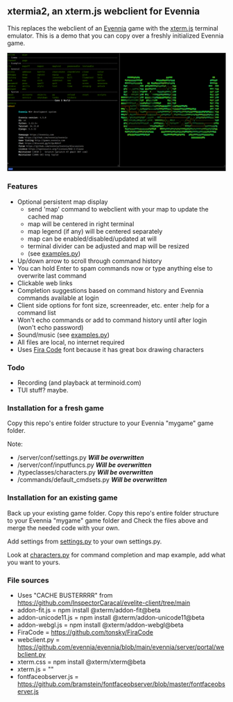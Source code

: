 ## xtermia2, an xterm.js webclient for Evennia
This replaces the webclient of an [Evennia](https://github.com/evennia/evennia/tree/main) game with the [xterm.js](https://github.com/xtermjs/xterm.js) terminal emulator.
This is a demo that you can copy over a freshly initialized Evennia game.

![screenshot](./xtermia2.png)

### Features
- Optional persistent map display
    - send 'map' command to webclient with your map to update the cached map
    - map will be centered in right terminal
    - map legend (if any) will be centered separately
	- map can be enabled/disabled/updated at will
    - terminal divider can be adjusted and map will be resized
    - (see [examples.py](commands/examples.py))
- Up/down arrow to scroll through command history
- You can hold Enter to spam commands now or type anything else to overwrite last command
- Clickable web links
- Completion suggestions based on command history and Evennia commands available at login
- Client side options for font size, screenreader, etc. enter :help for a command list
- Won't echo commands or add to command history until after login (won't echo password)
- Sound/music (see [examples.py](commands/examples.py))
- All files are local, no internet required
- Uses [Fira Code](https://github.com/tonsky/FiraCode) font because it has great box drawing characters

### Todo
- Recording (and playback at terminoid.com)
- TUI stuff? maybe.

### Installation for a fresh game
Copy this repo's entire folder structure to your Evennia "mygame" game folder.

Note: 
- /server/conf/settings.py ***Will be overwritten***
- /server/conf/inputfuncs.py ***Will be overwritten***
- /typeclasses/characters.py ***Will be overwritten***
- /commands/default_cmdsets.py ***Will be overwritten***

### Installation for an existing game
Back up your existing game folder.
Copy this repo's entire folder structure to your Evennia "mygame" game folder and 
Check the files above and merge the needed code with your own.

Add settings from [settings.py](/server/conf/settings.py) to your own settings.py.

Look at [characters.py](/typeclasses/characters.py) for command completion and map example, add what you want to yours.

### File sources
- Uses "CACHE BUSTERRRR" from https://github.com/InspectorCaracal/evelite-client/tree/main
- addon-fit.js = npm install @xterm/addon-fit@beta
- addon-unicode11.js = npm install @xterm/addon-unicode11@beta
- addon-webgl.js = npm install @xterm/addon-webgl@beta
- FiraCode = https://github.com/tonsky/FiraCode
- webclient.py = https://github.com/evennia/evennia/blob/main/evennia/server/portal/webclient.py
- xterm.css = npm install @xterm/xterm@beta
- xterm.js = ""
- fontfaceobserver.js = https://github.com/bramstein/fontfaceobserver/blob/master/fontfaceobserver.js